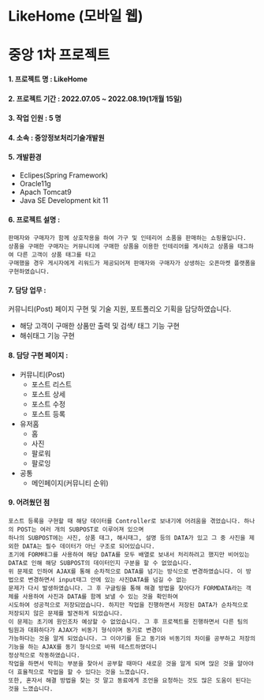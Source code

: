 # LikeHome (모바일 웹)
중앙 1차 프로젝트
================

#### 1. 프로젝트 명 : LikeHome

#### 2. 프로젝트 기간 : 2022.07.05 ~ 2022.08.19(1개월 15일)

#### 3. 작업 인원 : 5 명

#### 4. 소속 : 중앙정보처리기술개발원

#### 5. 개발환경
   - Eclipes(Spring Framework) 
   - Oracle11g 
   - Apach Tomcat9
   - Java SE Development kit 11

#### 6. 프로젝트 설명 : 
    판매자와 구매자가 함께 상호작용을 하여 가구 및 인테리어 소품을 판매하는 쇼핑몰입니다.
    상품을 구매한 구매자는 커뮤니티에 구매한 상품을 이용한 인테리어를 게시하고 상품을 태그하여 다른 고객이 상품 태그를 타고 
    구매했을 경우 게시자에게 리워드가 제공되어져 판매자와 구매자가 상생하는 오픈마켓 플랫폼을 구현하였습니다.

#### 7. 담당 업무 : 
 커뮤니티(Post) 페이지 구현 및 기술 지원, 포트폴리오 기획을 담당하였습니다.
   * 해당 고객이 구매한 상품만 출력 및 검색/ 태그 기능 구현
   * 해쉬태그 기능 구현

#### 8. 담당 구현 페이지 :
 - 커뮤니티(Post)
      * 포스트 리스트
      * 포스트 상세
      * 포스트 수정
      * 포스트 등록
 - 유저홈
      * 홈
      * 사진
      * 팔로워
      * 팔로잉 
  - 공통
      * 메인페이지(커뮤니티 순위)

#### 9. 어려웠던 점
    포스트 등록을 구현할 때 해당 데이터를 Controller로 보내기에 어려움을 겪었습니다. 하나의 POST는 여러 개의 SUBPOST로 이루어져 있으며
    하나의 SUBPOST에는 사진, 상품 태그, 해시태그, 설명 등의 DATA가 있고 그 중 사진을 제외한 DATA는 필수 데이터가 아닌 구조로 되어있습니다.
    초기에 FORM태그를 사용하여 해당 DATA를 모두 배열로 보내서 처리하려고 했지만 비어있는 DATA로 인해 해당 SUBPOST의 데이터인지 구분을 할 수 없었습니다.
    위 문제로 인하여 AJAX를 통해 순차적으로 DATA를 넘기는 방식으로 변경하였습니다. 이 방법으로 변경하면서 input태그 안에 있는 사진DATA를 넘길 수 없는
    문제가 다시 발생하였습니다. 그 후 구글링을 통해 해결 방법을 찾아다가 FORMDATA라는 객체를 사용하여 사진과 DATA를 함께 보낼 수 있는 것을 확인하여
    시도하여 성공적으로 저장되었습니다. 하지만 작업을 진행하면서 저장된 DATA가 순차적으로 저장되지 않은 문제를 발견하게 되었습니다.
    이 문제는 초기에 원인조차 예상할 수 없었습니다. 그 후 프로젝트를 진행하면서 다른 팀의 팀원과 대화하다가 AJAX가 비동기 형식이며 동기로 변경이
    가능하다는 것을 알게 되었습니다. 그 이야기를 듣고 동기와 비동기의 차이를 공부하고 저장의 기능을 하는 AJAX를 동기 형식으로 바꿔 테스트하였더니
    정상적으로 작동하였습니다.
    작업을 하면서 막히는 부분을 찾아서 공부할 때마다 새로운 것을 알게 되며 많은 것을 알아야 더 효율적으로 작업을 할 수 있다는 것을 느꼈습니다.
    또한, 혼자서 해결 방법을 찾는 것 말고 동료에게 조언을 요청하는 것도 많은 도움이 된다는 것을 느꼈습니다.
